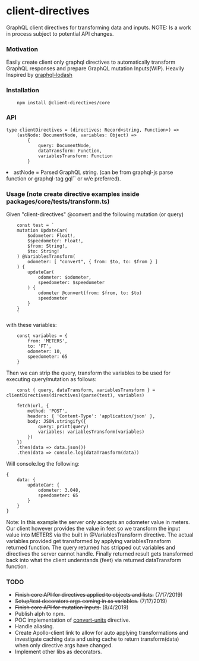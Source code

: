 # client-directives
GraphQL client directives for transforming data and inputs. NOTE: Is a work in process subject  to potential API changes.

### Motivation
Easily create client only graphql directives to automatically transform GraphQL responses and prepare GraphQL mutation Inputs(WIP). Heavily Inspired by [graphql-lodash](https://github.com/APIs-guru/graphql-lodash)

### Installation
```
    npm install @client-directives/core
```

### API
```
type clientDirectives = (directives: Record<string, Function>) =>
    (astNode: DocumentNode, variables: Object) =>
        {
            query: DocumentNode,
            dataTransform: Function,
            variablesTransform: Function
        }
```
<li>
astNode = Parsed GraphQL string. (can be from graphql-js parse function or graphql-tag gql`` or w/e preferred).
</li>

### Usage (note create directive examples inside packages/core/__tests__/transform.ts)
Given "client-directives" @convert and the  following mutation (or query)
```
    const test = `
    mutation UpdateCar(
        $odometer: Float!,
        $speedometer: Float!,
        $from: String!,
        $to: String!
    ) @VariablesTransform(
        odometer: [ "convert", { from: $to, to: $from } ]
    ) {
        updateCar(
            odometer: $odometer,
            speedometer: $speedometer
        ) {
            odometer @convert(from: $from, to: $to)
            speedometer
        }
    }
    `
```
with these variables:
```
    const variables = {
        from: 'METERS',
        to: 'FT',
        odometer: 10,
        speedometer: 65
    }
```
Then we can strip the query, transform the variables to be used for executing query/mutation as follows:
```
    const { query, dataTransform, variablesTransform } = clientDirectives(directives)(parse(test), variables)

    fetch(url, {
        method: 'POST',
        headers: { 'Content-Type': 'application/json' },
        body: JSON.stringify({
            query: print(query)
            variables: variablesTransform(variables)
        })
    })
    .then(data => data.json())
    .then(data => console.log(dataTransform(data))

```

Will console.log the following:
```
{
    data: {
        updateCar: {
            odometer: 3.048,
            speedometer: 65
        }
    }
}
```

Note: In this example the server only accepts an odometer value in meters. Our client however provides the value in feet so we transform the input value
into METERS via the built in @VariablesTransform directive. The actual variables provided get transformed by applying variablesTransform returned function.
The query returned has stripped out variables and directives the server cannot handle. Finally returned result gets transformed back into what the client understands
(feet) via returned dataTransform function.

### TODO
- ~~Finish core API for directives applied to objects and lists.~~ (7/17/2019)
- ~~Setup/test decorators args coming in as variables.~~ (7/17/2019)
- ~~Finish core API for mutation Inputs.~~ (8/4/2019)
- Publish alph to npm.
- POC implementation of [convert-units](https://github.com/ben-ng/convert-units) directive.
- Handle aliasing.
- Create Apollo-client link to allow for auto applying transformations and investigate caching data and using cache to return transform(data) when only directive args have changed.
- Implement other libs as decorators.